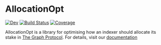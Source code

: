 # AllocationOpt

[![Dev](https://img.shields.io/badge/docs-dev-blue.svg)](https://graphprotocol.github.io/AllocationOpt.jl/dev)
[![Build Status](https://github.com/graphprotocol/AllocationOpt.jl/actions/workflows/CI.yml/badge.svg?branch=)](https://github.com/graphprotocol/AllocationOpt.jl/actions/workflows/CI.yml?query=branch%3A)
[![Coverage](https://codecov.io/gh/graphprotocol/AllocationOpt.jl/branch/main/graph/badge.svg)](https://codecov.io/gh/graphprotocol/AllocationOpt.jl)

AllocationOpt is a library for optimising how an indexer should allocate its stake in [The Graph Protocol](https://thegraph.com/en/).
For details, visit our [documentation](https://graphprotocol.github.io/AllocationOpt.jl/dev)
